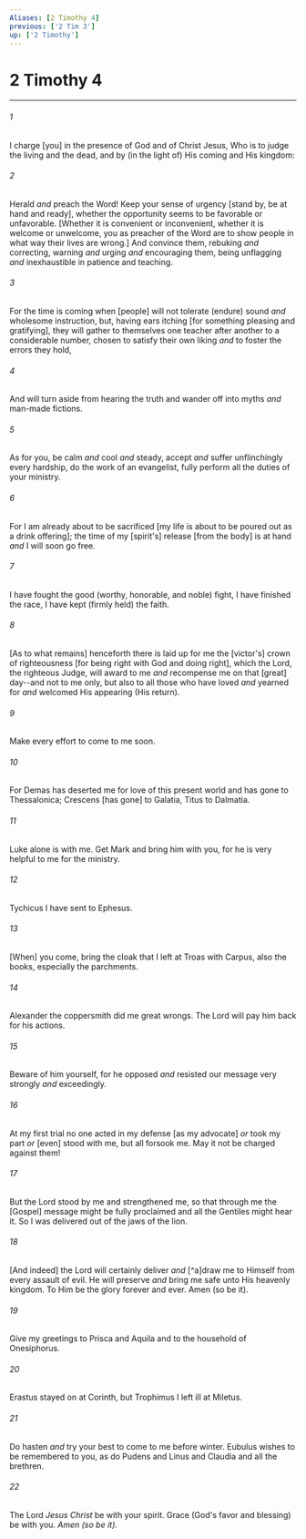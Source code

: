```yaml
---
Aliases: [2 Timothy 4]
previous: ['2 Tim 3']
up: ['2 Timothy']
---
```

# 2 Timothy 4

***














###### 1 






I charge [you] in the presence of God and of Christ Jesus, Who is to judge the living and the dead, and by (in the light of) His coming and His kingdom: 













###### 2 






Herald _and_ preach the Word! Keep your sense of urgency [stand by, be at hand and ready], whether the opportunity seems to be favorable or unfavorable. [Whether it is convenient or inconvenient, whether it is welcome or unwelcome, you as preacher of the Word are to show people in what way their lives are wrong.] And convince them, rebuking _and_ correcting, warning _and_ urging _and_ encouraging them, being unflagging _and_ inexhaustible in patience and teaching. 













###### 3 






For the time is coming when [people] will not tolerate (endure) sound _and_ wholesome instruction, but, having ears itching [for something pleasing and gratifying], they will gather to themselves one teacher after another to a considerable number, chosen to satisfy their own liking _and_ to foster the errors they hold, 













###### 4 






And will turn aside from hearing the truth and wander off into myths _and_ man-made fictions. 













###### 5 






As for you, be calm _and_ cool _and_ steady, accept _and_ suffer unflinchingly every hardship, do the work of an evangelist, fully perform all the duties of your ministry. 













###### 6 






For I am already about to be sacrificed [my life is about to be poured out as a drink offering]; the time of my [spirit's] release [from the body] is at hand _and_ I will soon go free. 













###### 7 






I have fought the good (worthy, honorable, and noble) fight, I have finished the race, I have kept (firmly held) the faith. 













###### 8 






[As to what remains] henceforth there is laid up for me the [victor's] crown of righteousness [for being right with God and doing right], which the Lord, the righteous Judge, will award to me _and_ recompense me on that [great] day--and not to me only, but also to all those who have loved _and_ yearned for _and_ welcomed His appearing (His return). 













###### 9 






Make every effort to come to me soon. 













###### 10 






For Demas has deserted me for love of this present world and has gone to Thessalonica; Crescens [has gone] to Galatia, Titus to Dalmatia. 













###### 11 






Luke alone is with me. Get Mark and bring him with you, for he is very helpful to me for the ministry. 













###### 12 






Tychicus I have sent to Ephesus. 













###### 13 






[When] you come, bring the cloak that I left at Troas with Carpus, also the books, especially the parchments. 













###### 14 






Alexander the coppersmith did me great wrongs. The Lord will pay him back for his actions. 













###### 15 






Beware of him yourself, for he opposed _and_ resisted our message very strongly _and_ exceedingly. 













###### 16 






At my first trial no one acted in my defense [as my advocate] _or_ took my part _or_ [even] stood with me, but all forsook me. May it not be charged against them! 













###### 17 






But the Lord stood by me and strengthened me, so that through me the [Gospel] message might be fully proclaimed and all the Gentiles might hear it. So I was delivered out of the jaws of the lion. 













###### 18 






[And indeed] the Lord will certainly deliver _and_ [^a]draw me to Himself from every assault of evil. He will preserve _and_ bring me safe unto His heavenly kingdom. To Him be the glory forever and ever. Amen (so be it). 













###### 19 






Give my greetings to Prisca and Aquila and to the household of Onesiphorus. 













###### 20 






Erastus stayed on at Corinth, but Trophimus I left ill at Miletus. 













###### 21 






Do hasten _and_ try your best to come to me before winter. Eubulus wishes to be remembered to you, as do Pudens and Linus and Claudia and all the brethren. 













###### 22 






The Lord _Jesus Christ_ be with your spirit. Grace (God's favor and blessing) be with you. _Amen (so be it)._
